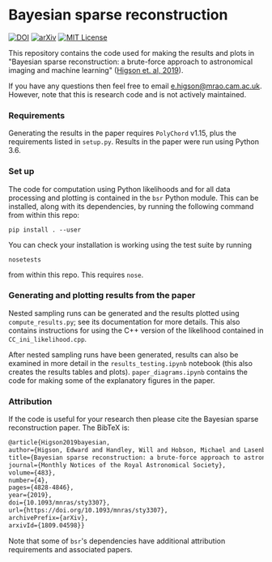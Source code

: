 # Bayesian sparse reconstruction

[![DOI](http://img.shields.io/badge/DOI-10.1093/mnras/sty3307-darkblue.svg)](https://doi.org/10.1093/mnras/sty3307)
[![arXiv](http://img.shields.io/badge/arXiv-1809.04598-B31B1B.svg)](https://arxiv.org/abs/1809.04598)
[![MIT License](https://img.shields.io/badge/license-MIT-blue.svg)](https://github.com/ejhigson/dns/blob/master/LICENSE)

This repository contains the code used for making the results and plots in "Bayesian sparse reconstruction: a brute-force approach to astronomical imaging and machine learning" ([Higson et. al, 2019](http://dx.doi.org/10.1093/mnras/sty3307)).

If you have any questions then feel free to email <e.higson@mrao.cam.ac.uk>. However, note that this is research code and is not actively maintained.

### Requirements

Generating the results in the paper requires ``PolyChord`` v1.15, plus the requirements listed in ``setup.py``. Results in the paper were run using Python 3.6.

### Set up

The code for computation using Python likelihoods and for all data processing and plotting is contained in the ``bsr`` Python module. This can be installed, along with its dependencies, by running the following command from within this repo:

```
pip install . --user
```
You can check your installation is working using the test suite by running
```
nosetests
```
from within this repo. This requires `nose`.

### Generating and plotting results from the paper

Nested sampling runs can be generated and the results plotted using ``compute_results.py``; see its documentation for more details. This also contains instructions for using the C++ version of the likelihood contained in ``CC_ini_likelihood.cpp``.

After nested sampling runs have been generated, results can also be examined in more detail in the ``results_testing.ipynb`` notebook (this also creates the results tables and plots). ``paper_diagrams.ipynb`` contains the code for making some of the explanatory figures in the paper.

### Attribution

If the code is useful for your research then please cite the Bayesian sparse reconstruction paper. The BibTeX is:

```latex
@article{Higson2019bayesian,
author={Higson, Edward and Handley, Will and Hobson, Michael and Lasenby, Anthony},
title={Bayesian sparse reconstruction: a brute-force approach to astronomical imaging and machine learning},
journal={Monthly Notices of the Royal Astronomical Society},
volume={483},
number={4},
pages={4828-4846},
year={2019},
doi={10.1093/mnras/sty3307},
url={https://doi.org/10.1093/mnras/sty3307},
archivePrefix={arXiv},
arxivId={1809.04598}}
```

Note that some of ``bsr``'s dependencies have additional attribution requirements and associated papers.
